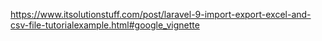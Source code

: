 https://www.itsolutionstuff.com/post/laravel-9-import-export-excel-and-csv-file-tutorialexample.html#google_vignette